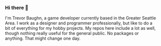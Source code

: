 ### Hi there 👋

I'm Trevor Baughn, a game developer currently based in the Greater Seattle Area.  I work as a designer and programmer professionally, but like to do a bit of everything for my hobby projects.  My repos here include a lot as well, though nothing really useful for the general public.  No packages or anything.  That might change one day.

<!--
**TrevorBaughn/TrevorBaughn** is a ✨ _special_ ✨ repository because its `README.md` (this file) appears on your GitHub profile.

Here are some ideas to get you started:

- 🔭 I’m currently working on ...
- 🌱 I’m currently learning ...
- 👯 I’m looking to collaborate on ...
- 🤔 I’m looking for help with ...
- 💬 Ask me about ...
- 📫 How to reach me: ...
- 😄 Pronouns: ...
- ⚡ Fun fact: ...
-->

